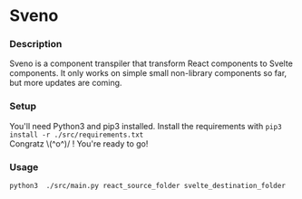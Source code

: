# Sveno


### Description
Sveno is a component transpiler that transform React components to Svelte components. It only works on simple small non-library components so far, but more updates are coming.

### Setup

You'll need Python3 and pip3 installed.
Install the requirements with `pip3 install -r ./src/requirements.txt`<br/>
Congratz \\(^o^)/ ! You're ready to go!

### Usage

`python3  ./src/main.py react_source_folder svelte_destination_folder`